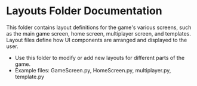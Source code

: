 # Layouts Folder Documentation

This folder contains layout definitions for the game's various screens, such as the main game screen, home screen, multiplayer screen, and templates. Layout files define how UI components are arranged and displayed to the user.

- Use this folder to modify or add new layouts for different parts of the game.
- Example files: GameScreen.py, HomeScreen.py, multiplayer.py, template.py
